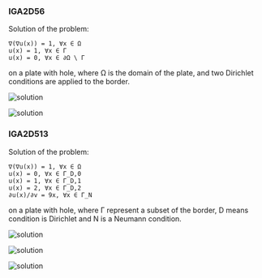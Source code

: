 ### IGA2D56

Solution of the problem:

    ∇(∇u(x)) = 1, ∀x ∈ Ω
    u(x) = 1, ∀x ∈ Γ
    u(x) = 0, ∀x ∈ ∂Ω \ Γ

on a plate with hole, where Ω is the domain of the plate, and two Dirichlet conditions are applied to the border.

![solution](iga_2d_56_1.svg.png)

![solution](iga_2d_56_2.svg.png)

### IGA2D513

Solution of the problem:

    ∇(∇u(x)) = 1, ∀x ∈ Ω
    u(x) = 0, ∀x ∈ Γ_D,0
    u(x) = 1, ∀x ∈ Γ_D,1
    u(x) = 2, ∀x ∈ Γ_D,2
    ∂u(x)/∂v = 9x, ∀x ∈ Γ_N

on a plate with hole, where Γ represent a subset of the border, D means condition is Dirichlet and N is a Neumann condition.

![solution](iga_2d_513_1.svg.png)

![solution](iga_2d_513_2.svg.png)

![solution](iga_2d_513_3.svg.png)